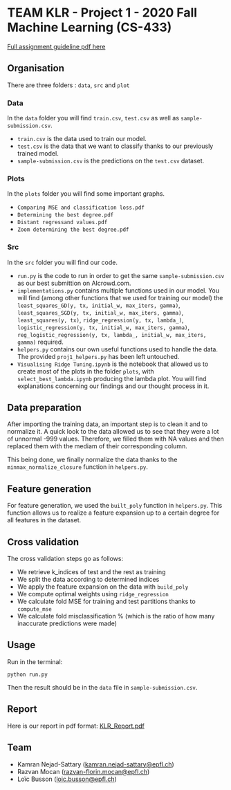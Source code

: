 # TEAM KLR - Project 1 - 2020 Fall Machine Learning (CS-433)

[Full assignment guideline pdf here](https://github.com/epfml/ML_course/blob/master/projects/project1/project1_description.pdf)


## Organisation

There are three folders : `data`, `src` and `plot`

### Data

In the `data` folder you will find `train.csv`, `test.csv` as well as `sample-submission.csv`.

- `train.csv` is the data used to train our model.
- `test.csv` is the data that we want to classify thanks to our previously trained model.
- `sample-submission.csv` is the predictions on the `test.csv` dataset.

### Plots

In the `plots` folder you will find some important graphs.

- `Comparing MSE and classification loss.pdf`
- `Determining the best degree.pdf`
- `Distant regressand values.pdf`
- `Zoom determining the best degree.pdf`

### Src

In the `src` folder you will find our code. 

- `run.py` is the code to run in order to get the same `sample-submission.csv` as our best submittion on AIcrowd.com.
- `implementations.py` contains multiple functions used in our model. You will find (among other functions that we used for training our model) the `least_squares_GD(y, tx, initial_w, max_iters, gamma)`, `least_squares_SGD(y, tx, initial_w, max_iters, gamma)`, `least_squares(y, tx)`, `ridge_regression(y, tx, lambda_)`, `logistic_regression(y, tx, initial_w, max_iters, gamma)`, `reg_logistic_regression(y, tx, lambda_, initial_w, max_iters, gamma)` required.
- `helpers.py` contains our own useful functions used to handle the data. The provided `proj1_helpers.py` has been left untouched.
- `Visualising Ridge Tuning.ipynb` is the notebook that allowed us to create most of the plots in the folder `plots`, with `select_best_lambda.ipynb` producing the lambda plot. You will find explanations concerning our findings and our thought process in it.

## Data preparation

After importing the training data, an important step is to clean it and to normalize it. A quick look to the data allowed us to see that they were a lot of unnormal -999 values. Therefore, we filled them with NA values and then replaced them with the mediam of their corresponding column.

This being done, we finally normalize the data thanks to the `minmax_normalize_closure` function in `helpers.py`. 

## Feature generation

For feature generation, we used the `built_poly` function in `helpers.py`. This function allows us to realize a feature expansion up to a certain degree for all features in the dataset. 

## Cross validation

The cross validation steps go as follows:

- We retrieve k_indices of test and the rest as training
- We split the data according to determined indices
- We apply the feature expansion on the data with `build_poly`
- We compute optimal weights using `ridge_regression`
- We calculate fold MSE for training and test partitions thanks to `compute_mse`
- We calculate fold misclassification % (which is the ratio of how many inaccurate predictions were made)

## Usage

Run in the terminal:

```
python run.py
```

Then the result should be in the `data` file in `sample-submission.csv`. 

## Report

Here is our report in pdf format: [KLR_Report.pdf](KLR_Report.pdf)

## Team

- Kamran Nejad-Sattary (kamran.nejad-sattary@epfl.ch)
- Razvan Mocan (razvan-florin.mocan@epfl.ch)
- Loïc Busson (loic.busson@epfl.ch)

